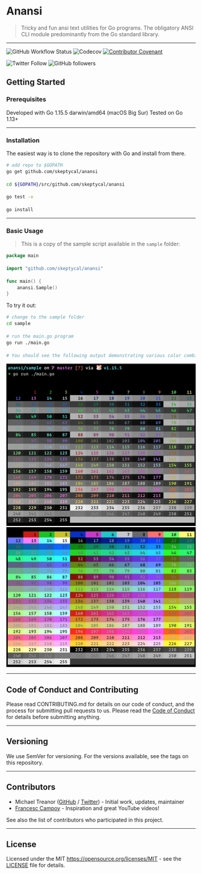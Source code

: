 # Anansi

>Tricky and fun ansi text utilities for Go programs. The obligatory ANSI CLI module predominantly from the Go standard library.

---
![GitHub Workflow Status](https://img.shields.io/github/workflow/status/skeptycal/anansi/Go) ![Codecov](https://img.shields.io/codecov/c/github/skeptycal/anansi)
 [![Contributor Covenant](https://img.shields.io/badge/Contributor%20Covenant-v1.4%20adopted-ff69b4.svg)](code-of-conduct.md)

![Twitter Follow](https://img.shields.io/twitter/follow/skeptycal.svg?label=%40skeptycal&style=social) ![GitHub followers](https://img.shields.io/github/followers/skeptycal.svg?style=social)


## Getting Started

### Prerequisites

Developed with Go 1.15.5 darwin/amd64 (macOS Big Sur)
Tested on Go 1.13+

---

### Installation

The easiest way is to clone the repository with Go and install from there.

```bash
# add repo to $GOPATH
go get github.com/skeptycal/anansi

cd ${GOPATH}/src/github.com/skeptycal/anansi

go test -v

go install

```

---

### Basic Usage

>This is a copy of the sample script available in the `sample` folder:

```go
package main

import "github.com/skeptycal/anansi"

func main() {
    anansi.Sample()
}

```

To try it out:

```bash
# change to the sample folder
cd sample

# run the main.go program
go run ./main.go

# You should see the following output demonstrating various color combinations.
```




![sample foreground colors](sample/sample_fg.jpg)
![sample foreground colors](sample/sample_bg.jpg)

---

## Code of Conduct and Contributing

Please read CONTRIBUTING.md for details on our code of conduct, and the process for submitting pull requests to us. Please read the [Code of Conduct](CODE_OF_CONDUCT.md) for details before submitting anything.

---

## Versioning

We use SemVer for versioning. For the versions available, see the tags on this repository.

---

## Contributors
- Michael Treanor ([GitHub][github] / [Twitter][twitter]) - Initial work, updates, maintainer
- [Francesc Campoy][Campoy] - Inspiration and great YouTube videos!

See also the list of contributors who participated in this project.

---

## License

Licensed under the MIT <https://opensource.org/licenses/MIT> - see the [LICENSE](LICENSE) file for details.


[twitter]: (https://www.twitter.com/skeptycal)
[github]: (https://github.com/skeptycal)
[Campoy]: (https://github.com/campoy)
